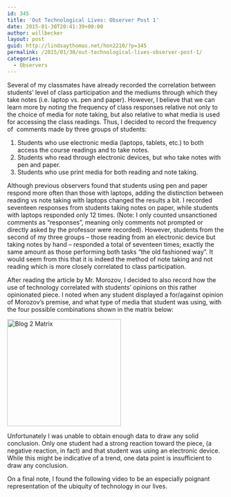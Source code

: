 ```yaml
---
id: 345
title: 'Out Technological Lives: Observer Post 1'
date: 2015-01-30T20:41:39+00:00
author: willbecker
layout: post
guid: http://lindsaythomas.net/hon2210/?p=345
permalink: /2015/01/30/out-technological-lives-observer-post-1/
categories:
  - Observers
---
```

Several of my classmates have already recorded the correlation between students&#8217; level of class participation and the mediums through which they take notes (i.e. laptop vs. pen and paper). However, I believe that we can learn more by noting the frequency of class responses relative not only to the choice of media for note taking, but also relative to what media is used for accessing the class readings. Thus, I decided to record the frequency of  comments made by three groups of students:

  1. Students who use electronic media (laptops, tablets, etc.) to both access the course readings and to take notes.
  2. Students who read through electronic devices, but who take notes with pen and paper.
  3. Students who use print media for both reading and note taking.

Although previous observers found that students using pen and paper respond more often than those with laptops, adding the distinction between reading vs note taking with laptops changed the results a bit. I recorded seventeen responses from students taking notes on paper, while students with laptops responded only 12 times. (Note: I only counted unsanctioned comments as “responses”, meaning only comments not prompted or directly asked by the professor were recorded). However, students from the second of my three groups – those reading from an electronic device but taking notes by hand – responded a total of seventeen times; exactly the same amount as those performing both tasks “the old fashioned way”. It would seem from this that it is indeed the method of note taking and not reading which is more closely correlated to class participation.

After reading the article by Mr. Morozov, I decided to also record how the use of technology correlated with students’ opinions on this rather opinionated piece. I noted when any student displayed a for/against opinion of Morozov’s premise, and what type of media that student was using, with the four possible combinations shown in the matrix below:

[<img class=" size-full wp-image-347 aligncenter" src="http://lindsaythomas.net/hon2210/wp-content/uploads/sites/7/2015/01/Blog-2-Matrix.jpg" alt="Blog 2 Matrix" width="263" height="247" srcset="http://lindsaythomas.net/hon2210/wp-content/uploads/sites/7/2015/01/Blog-2-Matrix.jpg 263w, http://lindsaythomas.net/hon2210/wp-content/uploads/sites/7/2015/01/Blog-2-Matrix-100x94.jpg 100w, http://lindsaythomas.net/hon2210/wp-content/uploads/sites/7/2015/01/Blog-2-Matrix-150x141.jpg 150w, http://lindsaythomas.net/hon2210/wp-content/uploads/sites/7/2015/01/Blog-2-Matrix-200x188.jpg 200w" sizes="(max-width: 263px) 100vw, 263px" />](http://lindsaythomas.net/hon2210/wp-content/uploads/sites/7/2015/01/Blog-2-Matrix.jpg)

Unfortunately I was unable to obtain enough data to draw any solid conclusion. Only one student had a strong reaction toward the piece, (a negative reaction, in fact) and that student was using an electronic device. While this might be indicative of a trend, one data point is insufficient to draw any conclusion.

On a final note, I found the following video to be an especially poignant representation of the ubiquity of technology in our lives.